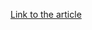 [Link to the article](https://cybersecuritynews.com/warlock-ransomware-exploiting-sharepoint-vulnerabilities/)
